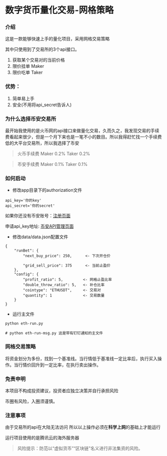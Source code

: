# 数字货币量化交易-网格策略

### 介绍
这是一款能够快速上手的量化项目，采用网格交易策略

其中只使用到了交易所的3个api接口。
1. 获取某个交易对的当前价格
2. 限价挂单 Maker
3. 限价吃单 Taker

### 优势：
1. 简单易上手
2. 安全(不用将api_secret告诉人)

### 为什么选择币安交易所
最开始我使用的是火币网的api接口来做量化交易，久而久之，我发现交易的手续费看起来很少，但是一个月下来也是一笔不小的数目。所以我得赶忙找一个手续费低的大平台交易所，所以我选择了币安
> 火币手续费 Maker 0.2% Taker 0.2%

> 币安手续费 Maker 0.1% Taker 0.1%

### 如何启动

- 修改app目录下的authorization文件

```
api_key='你的key'
api_secret='你的secret'
```

如果你还没有币安账号：[注册页面](https://www.binance.com/cn/register?ref=50178251)

申请api_key地址: [币安API管理页面](https://www.binance.com/cn/usercenter/settings/api-management)

- 修改data/data.json配置文件
```
{
    "runBet": {
        "next_buy_price": 250,      <- 下次开仓价
         
        "grid_sell_price": 375      <- 当前止盈价
    },
    "config": {
        "profit_ratio": 5,         <- 网格止盈比率
        "double_throw_ratio": 5,   <- 补仓比率
        "cointype": "ETHUSDT",     <- 交易对
        "quantity": 1              <- 交易数量
    }
}
```
- 运行主文件
```
python eth-run.py

# python eth-run-msg.py 这是带有钉钉通知的主文件
```
### 网格交易策略
将资金划分为多份，找到一个基准线。当行情低于基准线一定比率后，执行买入操作。当行情价回升到一定比率，在执行卖出操作。

### 免责申明
本项目不构成投资建议，投资者应独立决策并自行承担风险

币圈有风险，入圈须谨慎。
### 注意事项
由于交易所的api在大陆无法访问
所以以上操作必须在**科学上网**的基础上才能运行

运行项目使用的是腾讯云的海外服务器

> 风险提示：防范以“虚拟货币”“区块链”名义进行非法集资的风险。